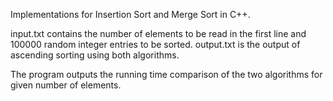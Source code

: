 Implementations for Insertion Sort and Merge Sort in C++.

input.txt contains the number of elements to be read in the first line and 100000 random integer entries to be sorted.
output.txt is the output of ascending sorting using both algorithms.

The program outputs the running time comparison of the two algorithms for given number of elements.


